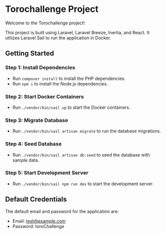 **Torochallenge Project**
======================

Welcome to the Torochallenge project!

This project is built using Laravel, Laravel Breeze, Inertia, and React. It utilizes Laravel Sail to run the application in Docker.

**Getting Started**
-------------------

### Step 1: Install Dependencies

* Run `composer install` to install the PHP dependencies.
* Run `npm i` to install the Node.js dependencies.

### Step 2: Start Docker Containers

* Run `./vendor/bin/sail up` to start the Docker containers.

### Step 3: Migrate Database

* Run `./vendor/bin/sail artisan migrate` to run the database migrations.

### Step 4: Seed Database

* Run `./vendor/bin/sail artisan db:seed` to seed the database with sample data.

### Step 5: Start Development Server

* Run `./vendor/bin/sail npm run dev` to start the development server.

**Default Credentials**
---------------------

The default email and password for the application are:

* Email: test@example.com
* Password: toroChallenge